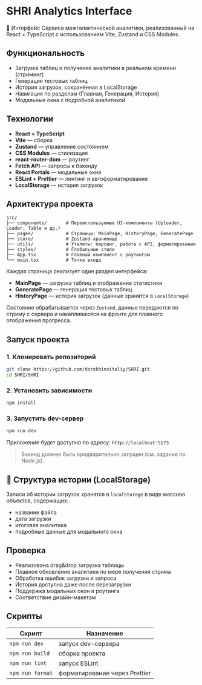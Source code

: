 # SHRI Analytics Interface

📄 Интерфейс Сервиса межгалактической аналитики, реализованный на React + TypeScript с использованием Vite, Zustand и CSS Modules.

## Функциональность

- Загрузка таблиц и получение аналитики в реальном времени (стриминг)
- Генерация тестовых таблиц
- История загрузок, сохранённая в LocalStorage
- Навигация по разделам (Главная, Генерация, История)
- Модальные окна с подробной аналитикой

## Технологии

- **React + TypeScript**
- **Vite** — сборка
- **Zustand** — управление состоянием
- **CSS Modules** — стилизация
- **react-router-dom** — роутинг
- **Fetch API** — запросы к бэкенду
- **React Portals** — модальные окна
- **ESLint + Prettier** — линтинг и автоформатирование
- **LocalStorage** — история загрузок

## Архитектура проекта

```
src/
├── components/       # Переиспользуемые UI-компоненты (Uploader, Loader, Table и др.)
├── pages/            # Страницы: MainPage, HistoryPage, GeneratePage
├── store/            # Zustand-хранилище
├── utils/            # Утилиты: парсинг, работа с API, форматирование
├── styles/           # Глобальные стили
├── App.tsx           # Главный компонент с роутингом
└── main.tsx          # Точка входа
```

Каждая страница реализует один раздел интерфейса:

- **MainPage** — загрузка таблиц и отображение статистики
- **GeneratePage** — генерация тестовых таблиц
- **HistoryPage** — история загрузок (данные хранятся в `LocalStorage`)

Состояние обрабатывается через `Zustand`, данные передаются по стриму с сервера и накапливаются на фронте для плавного отображения прогресса.

## Запуск проекта

### 1. Клонировать репозиторий

```bash
git clone https://github.com/dorokhinvitaliy/SHRI.git
cd SHRI/SHRI
```

### 2. Установить зависимости

```bash
npm install
```

### 3. Запустить dev-сервер

```bash
npm run dev
```

Приложение будет доступно по адресу: `http://localhost:5173`

> Бэкенд должен быть предварительно запущен (см. задание по Node.js).

## 📁 Структура истории (LocalStorage)

Записи об истории загрузок хранятся в `localStorage` в виде массива объектов, содержащих:

- название файла
- дата загрузки
- итоговая аналитика
- подробные данные для модального окна

## Проверка

- Реализована drag\&drop загрузка таблицы
- Плавное обновление аналитики по мере получения стрима
- Обработка ошибок загрузки и запроса
- История доступна даже после перезагрузки
- Поддержка модальных окон и роутинга
- Соответствие дизайн-макетам

## Скрипты

| Скрипт           | Назначение                    |
| ---------------- | ----------------------------- |
| `npm run dev`    | запуск dev-сервера            |
| `npm run build`  | сборка проекта                |
| `npm run lint`   | запуск ESLint                 |
| `npm run format` | форматирование через Prettier |
